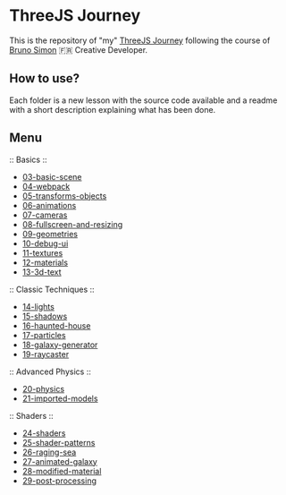 # ThreeJS Journey

This is the repository of "my" [ThreeJS Journey](https://threejs-journey.xyz/) following the course of [Bruno Simon](https://twitter.com/bruno_simon) 🇫🇷 Creative Developer.

## How to use?

Each folder is a new lesson with the source code available and a readme with a short description explaining what has been done.

## Menu

:: Basics ::

- [03-basic-scene](https://github.com/Alex-DG/threejs-journey/tree/main/03-basic-scene)
- [04-webpack](https://github.com/Alex-DG/threejs-journey/tree/main/04-webpack)
- [05-transforms-objects](https://github.com/Alex-DG/threejs-journey/tree/main/05-transforms-objects)
- [06-animations](https://github.com/Alex-DG/threejs-journey/tree/main/06-animations)
- [07-cameras](https://github.com/Alex-DG/threejs-journey/tree/main/07-cameras)
- [08-fullscreen-and-resizing](https://github.com/Alex-DG/threejs-journey/tree/main/08-fullscreen-and-resizing)
- [09-geometries](https://github.com/Alex-DG/threejs-journey/tree/main/09-geometries)
- [10-debug-ui](https://github.com/Alex-DG/threejs-journey/tree/main/10-debug-ui)
- [11-textures](https://github.com/Alex-DG/threejs-journey/tree/main/11-textures)
- [12-materials](https://github.com/Alex-DG/threejs-journey/tree/main/12-materials)
- [13-3d-text](https://github.com/Alex-DG/threejs-journey/tree/main/13-3d-text)

:: Classic Techniques ::

- [14-lights](https://github.com/Alex-DG/threejs-journey/tree/main/14-lights)
- [15-shadows](https://github.com/Alex-DG/threejs-journey/tree/main/15-shadows)
- [16-haunted-house](https://github.com/Alex-DG/threejs-journey/tree/main/16-haunted-house)
- [17-particles](https://github.com/Alex-DG/threejs-journey/tree/main/17-particles)
- [18-galaxy-generator](https://github.com/Alex-DG/threejs-journey/tree/main/18-galaxy-generator)
- [19-raycaster](https://github.com/Alex-DG/threejs-journey/tree/main/19-raycaster)

:: Advanced Physics ::

- [20-physics](https://github.com/Alex-DG/threejs-journey/tree/main/20-physics)
- [21-imported-models](https://github.com/Alex-DG/threejs-journey/tree/main/21-imported-models)

:: Shaders ::

- [24-shaders](https://github.com/Alex-DG/threejs-journey/tree/main/24-shaders)
- [25-shader-patterns](https://github.com/Alex-DG/threejs-journey/tree/main/25-shader-patterns)
- [26-raging-sea](https://github.com/Alex-DG/threejs-journey/tree/main/26-raging-sea)
- [27-animated-galaxy](https://github.com/Alex-DG/threejs-journey/tree/main/27-animated-galaxy)
- [28-modified-material](https://github.com/Alex-DG/threejs-journey/tree/main/28-modified-material)
- [29-post-processing](https://github.com/Alex-DG/threejs-journey/tree/main/29-post-processing)
